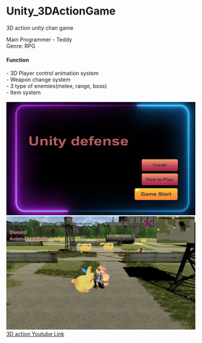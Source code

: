 # Unity_3DActionGame
3D action unity chan game

Main Programmer - Teddy<br>
Genre: RPG<br>
<h4>Function</h4>
- 3D Player control animation system<br>
- Weapon change system<br>
- 3 type of enemies(melee, range, boss)<br>
- Item system<br><br>

<img src="https://github.com/TeddyUm/Unity_3DActionGame/blob/main/1677111022778.jpg" width="500" height="300">
<img src="https://github.com/TeddyUm/Unity_3DActionGame/blob/main/1677111061080.jpg" width="500" height="300">
<a href="https://youtu.be/6p-NdHhCz7I">3D action Youtube Link</a>
